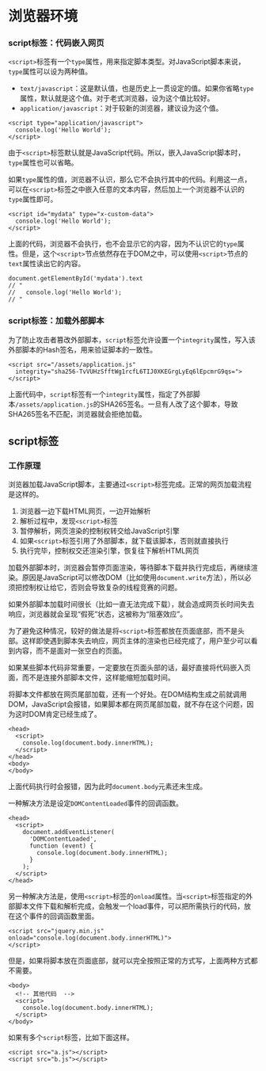 # 浏览器环境

### script标签：代码嵌入网页

`<script>`标签有一个`type`属性，用来指定脚本类型。对JavaScript脚本来说，`type`属性可以设为两种值。

- `text/javascript`：这是默认值，也是历史上一贯设定的值。如果你省略`type`属性，默认就是这个值。对于老式浏览器，设为这个值比较好。
- `application/javascript`：对于较新的浏览器，建议设为这个值。

```
<script type="application/javascript">
  console.log('Hello World');
</script>
```

由于`<script>`标签默认就是JavaScript代码。所以，嵌入JavaScript脚本时，`type`属性也可以省略。

如果`type`属性的值，浏览器不认识，那么它不会执行其中的代码。利用这一点，可以在`<script>`标签之中嵌入任意的文本内容，然后加上一个浏览器不认识的`type`属性即可。

```
<script id="mydata" type="x-custom-data">
  console.log('Hello World');
</script>
```

上面的代码，浏览器不会执行，也不会显示它的内容，因为不认识它的`type`属性。但是，这个`<script>`节点依然存在于DOM之中，可以使用`<script>`节点的`text`属性读出它的内容。

```
document.getElementById('mydata').text
// "
//   console.log('Hello World');
// "
```

### script标签：加载外部脚本

为了防止攻击者篡改外部脚本，`script`标签允许设置一个`integrity`属性，写入该外部脚本的Hash签名，用来验证脚本的一致性。

```
<script src="/assets/application.js"
  integrity="sha256-TvVUHzSfftWg1rcfL6TIJ0XKEGrgLyEq6lEpcmrG9qs=">
</script>
```

上面代码中，`script`标签有一个`integrity`属性，指定了外部脚本`/assets/application.js`的SHA265签名。一旦有人改了这个脚本，导致SHA265签名不匹配，浏览器就会拒绝加载。

## script标签

### 工作原理

浏览器加载JavaScript脚本，主要通过`<script>`标签完成。正常的网页加载流程是这样的。

1. 浏览器一边下载HTML网页，一边开始解析
2. 解析过程中，发现`<script>`标签
3. 暂停解析，网页渲染的控制权转交给JavaScript引擎
4. 如果`<script>`标签引用了外部脚本，就下载该脚本，否则就直接执行
5. 执行完毕，控制权交还渲染引擎，恢复往下解析HTML网页

加载外部脚本时，浏览器会暂停页面渲染，等待脚本下载并执行完成后，再继续渲染。原因是JavaScript可以修改DOM（比如使用`document.write`方法），所以必须把控制权让给它，否则会导致复杂的线程竞赛的问题。

如果外部脚本加载时间很长（比如一直无法完成下载），就会造成网页长时间失去响应，浏览器就会呈现“假死”状态，这被称为“阻塞效应”。

为了避免这种情况，较好的做法是将`<script>`标签都放在页面底部，而不是头部。这样即使遇到脚本失去响应，网页主体的渲染也已经完成了，用户至少可以看到内容，而不是面对一张空白的页面。

如果某些脚本代码非常重要，一定要放在页面头部的话，最好直接将代码嵌入页面，而不是连接外部脚本文件，这样能缩短加载时间。

将脚本文件都放在网页尾部加载，还有一个好处。在DOM结构生成之前就调用DOM，JavaScript会报错，如果脚本都在网页尾部加载，就不存在这个问题，因为这时DOM肯定已经生成了。

```
<head>
  <script>
    console.log(document.body.innerHTML);
  </script>
</head>
<body>
</body>

```

上面代码执行时会报错，因为此时`document.body`元素还未生成。

一种解决方法是设定`DOMContentLoaded`事件的回调函数。

```
<head>
  <script>
    document.addEventListener(
      'DOMContentLoaded',
      function (event) {
        console.log(document.body.innerHTML);
      }
    );
  </script>
</head>

```

另一种解决方法是，使用`<script>`标签的`onload`属性。当`<script>`标签指定的外部脚本文件下载和解析完成，会触发一个load事件，可以把所需执行的代码，放在这个事件的回调函数里面。

```
<script src="jquery.min.js" onload="console.log(document.body.innerHTML)">
</script>

```

但是，如果将脚本放在页面底部，就可以完全按照正常的方式写，上面两种方式都不需要。

```
<body>
  <!-- 其他代码  -->
  <script>
    console.log(document.body.innerHTML);
  </script>
</body>

```

如果有多个`script`标签，比如下面这样。

```
<script src="a.js"></script>
<script src="b.js"></script>
```

